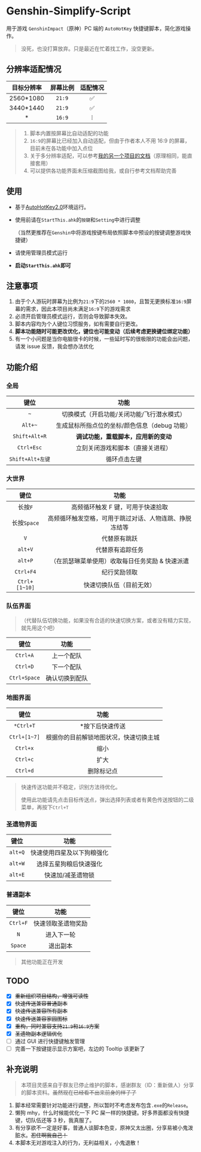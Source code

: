 # Genshin-Simplify-Script

用于游戏 `GenshinImpact`（原神）PC 端的 `AutoHotKey` 快捷键脚本，简化游戏操作。

> 没死，也没打算放弃。只是最近在忙着找工作，没空更新。

## 分辨率适配情况

| 目标分辨率 | 屏幕比例 | 适配情况 |
| :--------: | :------: | :------: |
| 2560\*1080 |  `21:9`  |    ✅    |
| 3440\*1440 |  `21:9`  |    ✅    |
|     \*     |  `16:9`  |    ❕    |

> 1. 脚本内置按屏幕比自动适配的功能
> 2. `16:9`的屏幕比已经加入自动适配，但由于作者本人不用 16:9 的屏幕，目前未在各功能中加入点位
> 3. 关于多分辨率适配，可以参考[我的另一个项目的文档](https://github.com/KINOVE/StarRail-EasyScript/blob/master/files/docs/Multiresolution.md)（原理相同，能直接套用）
> 4. 可以提供各功能界面未压缩截图给我，或自行参考文档帮助完善

## 使用

- 基于[AutoHotKey2.0](https://www.autohotkey.com/)环境运行。
- 使用前请在`StartThis.ahk`的`按键`和`Setting`中进行调整

  （当然更推荐在`Genshin`中将游戏按键布局依照脚本中预设的按键调整游戏快捷键）

- 请使用管理员模式运行
- **启动`StartThis.ahk`即可**

## 注意事项

1. 由于个人游玩时屏幕为比例为`21:9`下的`2560 * 1080`，且暂无更换标准`16:9`屏幕的需求，因此本项目尚未满足`16:9`下的游戏需求<br>
2. 必须开启管理员模式运行，否则会导致脚本失效。
3. 脚本内容均为个人键位习惯服务，如有需要自行更改。
4. **脚本功能随时可能更改优化，键位也可能变动（后续考虑更换键位绑定功能）**
5. 有一个小问题是当你电脑很卡的时候，一些延时写的很极限的功能会出问题，请发 issue 反馈，我会想办法优化

## 功能介绍

### 全局

|       键位       |                     功能                      |
| :--------------: | :-------------------------------------------: |
|       `~`        |  切换模式（开启功能/关闭功能/飞行潜水模式）   |
|     `Alt+~`      | 生成鼠标所指点位的坐标/颜色信息（debug 功能） |
|  `Shift+Alt+R`   |     **调试功能，重载脚本，应用新的变动**      |
|    `Ctrl+Esc`    |       立刻关闭游戏和脚本（直接关进程）        |
| `Shift+Alt+左键` |                 循环点击左键                  |

### 大世界

|     键位      |                          功能                          |
| :-----------: | :----------------------------------------------------: |
|    长按`F`    |           高频循环触发 F 键，可用于快速拾取            |
|  长按`Space`  | 高频循环触发空格，可用于跳过对话、人物连跳、挣脱冻结等 |
|      `V`      |                      代替原有跳跃                      |
|    `alt+V`    |                    代替原有追踪任务                    |
|    `alt+P`    |    （在凯瑟琳菜单使用）收取每日任务奖励 & 快速派遣     |
|   `Ctrl+F4`   |                      纪行奖励领取                      |
| `Ctrl+[1~10]` |                快速切换队伍（目前无效）                |

### 队伍界面

> （代替队伍切换功能，如果没有合适的快速切换方案，或者没有精力实现，就先用这个吧）

|     键位     |      功能      |
| :----------: | :------------: |
|   `Ctrl+A`   |   上一个配队   |
|   `Ctrl+D`   |   下一个配队   |
| `Ctrl+Space` | 确认切换到配队 |

### 地图界面

|     键位     |                  功能                  |
| :----------: | :------------------------------------: |
|  `*Ctrl+T`   |            \*按下后快速传送            |
| `Ctrl+[1~7]` | 根据你的目前解锁地图状况，快速切换主城 |
|   `Ctrl+x`   |                  缩小                  |
|   `Ctrl+c`   |                  扩大                  |
|   `Ctrl+d`   |               删除标记点               |

> 快速传送功能并不稳定，识别方法待优化。
>
> 使用此功能请先点击目标传送点，弹出选择列表或者有黄色传送按钮的二级菜单，再按下`Ctrl+T`

### 圣遗物界面

|  键位   |            功能            |
| :-----: | :------------------------: |
| `alt+Q` | 快速使用四星及以下狗粮强化 |
| `alt+W` |   选择五星狗粮后快速强化   |
| `alt+E` |     快速加/减圣遗物锁      |

### 普通副本

|   键位   |        功能        |
| :------: | :----------------: |
| `Ctrl+F` | 快速领取圣遗物奖励 |
|   `N`    |     进入下一轮     |
| `Space`  |      退出副本      |

> 其他功能正在开发

## TODO

- [x] ~~重新组织项目结构，增强可读性~~
- [x] ~~快速传送兼容普通副本~~
- [x] ~~快速传送兼容所有副本~~
- [x] ~~快速传送兼容家园图标~~
- [x] ~~重构，同时兼容支持`21:9`和`16:9`方案~~
- [x] ~~圣遗物副本逻辑优化~~
- [ ] 通过 GUI 进行快捷键触发管理
- [ ] 完善一下按键提示显示方案吧，左边的 Tooltip 该更新了

## 补充说明

> 本项目灵感来自于群友已停止维护的脚本，感谢群友（ID：重新做人）分享的脚本资料。~~虽然现在已经看不出来前身的样子了~~

1. 脚本经常需要针对功能进行调整，所以暂时不考虑发布包含`.exe`的`Release`。
2. 懒狗 mhy，什么时候能优化一下 PC 屎一样的快捷键。好多界面都没有快捷键，切队伍还等 3 秒，我真服了。
3. 有分享欲不一定是好事，普通人谈脚本色变，原神又太出圈，分享易被小鬼泼脏水。~~忍住啊我自己！~~
4. 本脚本无对游戏注入的行为，无利益相关，小鬼退散！
